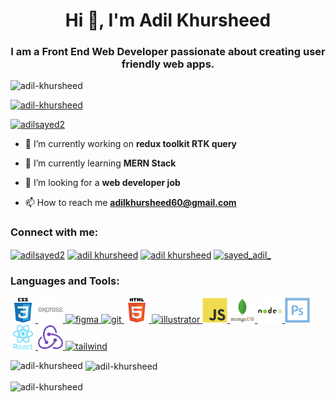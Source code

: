 <h1 align="center">Hi 👋, I'm Adil Khursheed</h1>
<h3 align="center">I am a Front End Web Developer passionate about creating user friendly web apps.</h3>

<p align="left"> <img src="https://komarev.com/ghpvc/?username=adil-khursheed&label=Profile%20views&color=0e75b6&style=flat" alt="adil-khursheed" /> </p>

<p align="left"> <a href="https://github.com/ryo-ma/github-profile-trophy"><img src="https://github-profile-trophy.vercel.app/?username=adil-khursheed" alt="adil-khursheed" /></a> </p>

<p align="left"> <a href="https://twitter.com/adilsayed2" target="blank"><img src="https://img.shields.io/twitter/follow/adilsayed2?logo=twitter&style=for-the-badge" alt="adilsayed2" /></a> </p>

- 🔭 I’m currently working on **redux toolkit RTK query**

- 🌱 I’m currently learning **MERN Stack**

- 🤝 I’m looking for a **web developer job**

- 📫 How to reach me **adilkhursheed60@gmail.com**

<h3 align="left">Connect with me:</h3>
<p align="left">
<a href="https://twitter.com/adilsayed2" target="blank"><img align="center" src="https://raw.githubusercontent.com/rahuldkjain/github-profile-readme-generator/master/src/images/icons/Social/twitter.svg" alt="adilsayed2" height="30" width="40" /></a>
<a href="https://linkedin.com/in/adil khursheed" target="blank"><img align="center" src="https://raw.githubusercontent.com/rahuldkjain/github-profile-readme-generator/master/src/images/icons/Social/linked-in-alt.svg" alt="adil khursheed" height="30" width="40" /></a>
<a href="https://fb.com/adil khursheed" target="blank"><img align="center" src="https://raw.githubusercontent.com/rahuldkjain/github-profile-readme-generator/master/src/images/icons/Social/facebook.svg" alt="adil khursheed" height="30" width="40" /></a>
<a href="https://instagram.com/sayed_adil_" target="blank"><img align="center" src="https://raw.githubusercontent.com/rahuldkjain/github-profile-readme-generator/master/src/images/icons/Social/instagram.svg" alt="sayed_adil_" height="30" width="40" /></a>
</p>

<h3 align="left">Languages and Tools:</h3>
<p align="left"> <a href="https://www.w3schools.com/css/" target="_blank" rel="noreferrer"> <img src="https://raw.githubusercontent.com/devicons/devicon/master/icons/css3/css3-original-wordmark.svg" alt="css3" width="40" height="40"/> </a> <a href="https://expressjs.com" target="_blank" rel="noreferrer"> <img src="https://raw.githubusercontent.com/devicons/devicon/master/icons/express/express-original-wordmark.svg" alt="express" width="40" height="40"/> </a> <a href="https://www.figma.com/" target="_blank" rel="noreferrer"> <img src="https://www.vectorlogo.zone/logos/figma/figma-icon.svg" alt="figma" width="40" height="40"/> </a> <a href="https://git-scm.com/" target="_blank" rel="noreferrer"> <img src="https://www.vectorlogo.zone/logos/git-scm/git-scm-icon.svg" alt="git" width="40" height="40"/> </a> <a href="https://www.w3.org/html/" target="_blank" rel="noreferrer"> <img src="https://raw.githubusercontent.com/devicons/devicon/master/icons/html5/html5-original-wordmark.svg" alt="html5" width="40" height="40"/> </a> <a href="https://www.adobe.com/in/products/illustrator.html" target="_blank" rel="noreferrer"> <img src="https://www.vectorlogo.zone/logos/adobe_illustrator/adobe_illustrator-icon.svg" alt="illustrator" width="40" height="40"/> </a> <a href="https://developer.mozilla.org/en-US/docs/Web/JavaScript" target="_blank" rel="noreferrer"> <img src="https://raw.githubusercontent.com/devicons/devicon/master/icons/javascript/javascript-original.svg" alt="javascript" width="40" height="40"/> </a> <a href="https://www.mongodb.com/" target="_blank" rel="noreferrer"> <img src="https://raw.githubusercontent.com/devicons/devicon/master/icons/mongodb/mongodb-original-wordmark.svg" alt="mongodb" width="40" height="40"/> </a> <a href="https://nodejs.org" target="_blank" rel="noreferrer"> <img src="https://raw.githubusercontent.com/devicons/devicon/master/icons/nodejs/nodejs-original-wordmark.svg" alt="nodejs" width="40" height="40"/> </a> <a href="https://www.photoshop.com/en" target="_blank" rel="noreferrer"> <img src="https://raw.githubusercontent.com/devicons/devicon/master/icons/photoshop/photoshop-line.svg" alt="photoshop" width="40" height="40"/> </a> <a href="https://reactjs.org/" target="_blank" rel="noreferrer"> <img src="https://raw.githubusercontent.com/devicons/devicon/master/icons/react/react-original-wordmark.svg" alt="react" width="40" height="40"/> </a> <a href="https://redux.js.org" target="_blank" rel="noreferrer"> <img src="https://raw.githubusercontent.com/devicons/devicon/master/icons/redux/redux-original.svg" alt="redux" width="40" height="40"/> </a> <a href="https://tailwindcss.com/" target="_blank" rel="noreferrer"> <img src="https://www.vectorlogo.zone/logos/tailwindcss/tailwindcss-icon.svg" alt="tailwind" width="40" height="40"/> </a> </p>

<p><img align="left" src="https://github-readme-stats.vercel.app/api/top-langs?username=adil-khursheed&show_icons=true&locale=en&layout=compact" alt="adil-khursheed" /></p>

<p>&nbsp;<img align="center" src="https://github-readme-stats.vercel.app/api?username=adil-khursheed&show_icons=true&locale=en" alt="adil-khursheed" /></p>

<p><img align="center" src="https://github-readme-streak-stats.herokuapp.com/?user=adil-khursheed&" alt="adil-khursheed" /></p>
